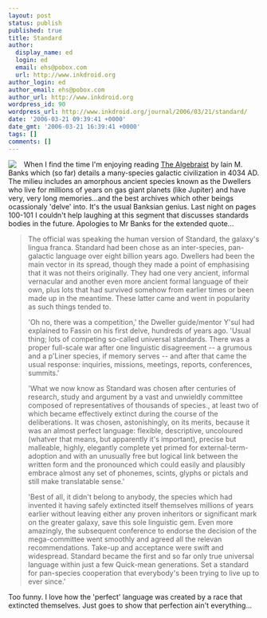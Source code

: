 ```yaml
---
layout: post
status: publish
published: true
title: Standard
author:
  display_name: ed
  login: ed
  email: ehs@pobox.com
  url: http://www.inkdroid.org
author_login: ed
author_email: ehs@pobox.com
author_url: http://www.inkdroid.org
wordpress_id: 90
wordpress_url: http://www.inkdroid.org/journal/2006/03/21/standard/
date: '2006-03-21 09:39:41 +0000'
date_gmt: '2006-03-21 16:39:41 +0000'
tags: []
comments: []
---
```


<p><a href="http://www.amazon.com/gp/product/1841492299"><img src="http://images.amazon.com/images/P/1841492299.01._SCMZZZZZZZ_PB_PU_PU-5_.jpg" border=0 style="margin-right: 15px" align="left"/></a></p>
<p>When I find the time I'm enjoying reading <a href="http://www.amazon.com/gp/product/1841492299">The Algebraist</a> by Iain M. Banks which (so far) details a many-species galactic civilization in 4034 AD. The milieu includes an amorphous ancient species known as the Dwellers who live for millions of years on gas giant planets (like Jupiter) and have very, very long memories...and the best archives which other beings ocassionaly 'delve' into. It's the usual Banksian genius. Last night on pages 100-101 I couldn't help laughing at this segment that discusses standards bodies in the future. Apologies to Mr Banks for the extended quote...   </p>
<blockquote><p>
The official was speaking the human version of Standard, the galaxy's lingua franca. Standard had been chose as an inter-species, pan-galactic language over eight billion years ago. Dwellers had been the main vector in its spread, though they made a point of emphasising that it was not theirs originally. They had one very ancient, informal vernacular and another even more ancient formal language of their own, plus lots that had survived somehow from earlier times or been made up in the meantime. These latter came and went in popularity as such things tended to.</p>
<p>'Oh no, there was a competition,' the Dweller guide/mentor Y'sul had explained to Fassin on his first delve, hundreds of years ago. 'Usual thing; lots of competing so-called universal standards. There was a proper full-scale war after one linguistic disagreement -- a grumous and a p'Liner species, if memory serves -- and after that came the usual response: inquiries, missions, meetings, reports, conferences, summits.'</p>
<p>'What we now know as Standard was chosen after centuries of research, study and argument by a vast and unwieldly committee composed of representatives of thousands of species., at least two of which became effectively extinct during the course of the deliberations. It was chosen, astonishingly, on its merits, because it was an almost perfect language: flexible, descriptive, uncoloured (whatver that means, but apparently it's important), precise but malleable, highly, elegantly complete yet primed for external-term-adoption and with an unusually free but logical link between the written form and the pronounced which could easily and plausibly embrace almost any set of phonemes, scints, glyphs or pictals and still make translatable sense.'</p>
<p>'Best of all, it didn't belong to anybody, the species which had invented it having safely extincted itself themselves millions of years earlier without leaving either any proven inheritors or significant mark on the greater galaxy, save this sole linguistic gem. Even more amazingly, the subsequent conference to endorse the decision of the mega-committee went smoothly and agreed all the relevan recommendations. Take-up and acceptance were swift and widespread. Standard became the first and so far only true universal language within just a few Quick-mean generations. Set a standard for pan-species cooperation that everybody's been trying to live up to ever since.'
</p></blockquote>
<p>Too funny. I love how the 'perfect' language was created by a race that extincted themselves. Just goes to show that perfection ain't everything...</p>
